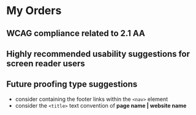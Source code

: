 # My Orders
## WCAG compliance related to 2.1 AA
## Highly recommended usability suggestions for screen reader users
## Future proofing type suggestions
- consider containing the footer links within the `<nav>` element
- consider the `<title>` text convention of **page name | website name**

